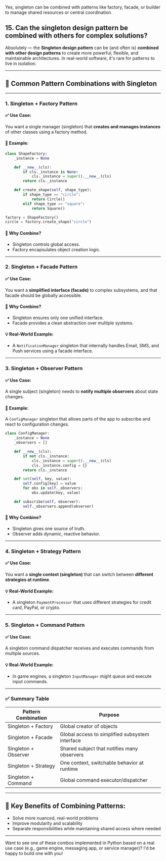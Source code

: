 Yes, singleton can be combined with patterns like factory, facade, or builder to manage shared resources or central coordination.

## 15. Can the singleton design pattern be combined with others for complex solutions?

Absolutely — the **Singleton design pattern** can be (and often is) **combined with other design patterns** to create more powerful, flexible, and maintainable architectures. In real-world software, it's rare for patterns to live in isolation.

---

## 🔗 **Common Pattern Combinations with Singleton**

---

### 1. **Singleton + Factory Pattern**

#### ✅ Use Case:

You want a single manager (singleton) that **creates and manages instances** of other classes using a factory method.

#### 🔧 Example:

```python
class ShapeFactory:
    _instance = None

    def __new__(cls):
        if cls._instance is None:
            cls._instance = super().__new__(cls)
        return cls._instance

    def create_shape(self, shape_type):
        if shape_type == "circle":
            return Circle()
        elif shape_type == "square":
            return Square()

factory = ShapeFactory()
circle = factory.create_shape("circle")
```

#### 🧠 Why Combine?

- Singleton controls global access.
- Factory encapsulates object creation logic.

---

### 2. **Singleton + Facade Pattern**

#### ✅ Use Case:

You want a **simplified interface (facade)** to complex subsystems, and that facade should be globally accessible.

#### 🧠 Why Combine?

- Singleton ensures only one unified interface.
- Facade provides a clean abstraction over multiple systems.

#### 💡 Real-World Example:

- A `NotificationManager` singleton that internally handles Email, SMS, and Push services using a facade interface.

---

### 3. **Singleton + Observer Pattern**

#### ✅ Use Case:

A single subject (singleton) needs to **notify multiple observers** about state changes.

#### 🔧 Example:

A `ConfigManager` singleton that allows parts of the app to subscribe and react to configuration changes.

```python
class ConfigManager:
    _instance = None
    _observers = []

    def __new__(cls):
        if not cls._instance:
            cls._instance = super().__new__(cls)
            cls._instance.config = {}
        return cls._instance

    def set(self, key, value):
        self.config[key] = value
        for obs in self._observers:
            obs.update(key, value)

    def subscribe(self, observer):
        self._observers.append(observer)
```

#### 🧠 Why Combine?

- Singleton gives one source of truth.
- Observer adds dynamic, reactive behavior.

---

### 4. **Singleton + Strategy Pattern**

#### ✅ Use Case:

You want a **single context (singleton)** that can switch between **different strategies at runtime**.

#### 💡 Real-World Example:

- A singleton `PaymentProcessor` that uses different strategies for credit card, PayPal, or crypto.

---

### 5. **Singleton + Command Pattern**

#### ✅ Use Case:

A singleton command dispatcher receives and executes commands from multiple sources.

#### 💡 Real-World Example:

- In game engines, a singleton `InputManager` might queue and execute input commands.

---

### ✅ Summary Table

| Pattern Combination  | Purpose                                         |
| -------------------- | ----------------------------------------------- |
| Singleton + Factory  | Global creator of objects                       |
| Singleton + Facade   | Global access to simplified subsystem interface |
| Singleton + Observer | Shared subject that notifies many observers     |
| Singleton + Strategy | One context, switchable behavior at runtime     |
| Singleton + Command  | Global command executor/dispatcher              |

---

## 🧠 Key Benefits of Combining Patterns:

- Solve more nuanced, real-world problems
- Improve modularity and scalability
- Separate responsibilities while maintaining shared access where needed

---

Want to see one of these combos implemented in Python based on a real use case (e.g., game engine, messaging app, or service manager)? I'd be happy to build one with you!
